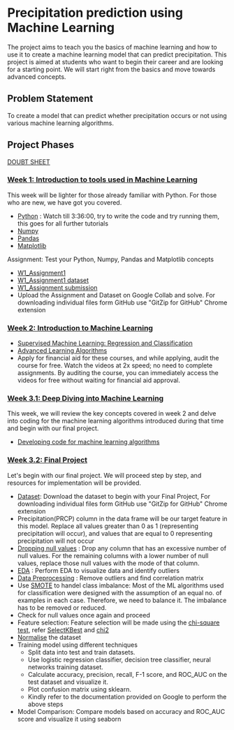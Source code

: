 # Precipitation prediction using Machine Learning

The project aims to teach you the basics of machine learning and how to use it to create a machine learning model that can predict precipitation. This project is aimed at students who want to begin their career and are looking for a starting point. We will start right from the basics and move towards advanced concepts.

## Problem Statement

To create a model that can predict whether precipitation occurs or not using various machine learning algorithms.

## Project Phases

[DOUBT SHEET](https://docs.google.com/spreadsheets/d/13-M019XMTL98WQSMpQ-VgfEu4PgRFUvJvXF1VjbfY5E/edit?usp=sharing)

### [Week 1: Introduction to tools used in Machine Learning](<./Week 1>)
This week will be lighter for those already familiar with Python. For those who are new, we have got you covered.
- [Python](https://www.youtube.com/watch?v=_uQrJ0TkZlc) : Watch till 3:36:00, try to write the code and try running them, this goes for all further tutorials
- [Numpy](https://www.youtube.com/watch?v=QUT1VHiLmmI)
- [Pandas](https://www.youtube.com/watch?v=vmEHCJofslg)
- [Matplotlib](https://www.youtube.com/watch?v=OZOOLe2imFo)

Assignment: Test your Python, Numpy, Pandas and Matplotlib concepts
- [W1_Assignment1](<./Week 1/Assignment_1.ipynb>)
- [W1_Assignment1 dataset](<./Week 1/countries.csv>)
- [W1_Assignment submission](https://forms.gle/gP2VYsneNXSDYWgz6)
- Upload the Assignment and Dataset on Google Collab and solve. For downloading individual files form GitHub use "GitZip for GitHub" Chrome extension

### [Week 2: Introduction to Machine Learning](<./Week 2>)
- [Supervised Machine Learning: Regression and Classification](https://www.coursera.org/learn/machine-learning?specialization=machine-learning-introduction)
- [Advanced Learning Algorithms](https://www.coursera.org/learn/advanced-learning-algorithms?specialization=machine-learning-introduction)
- Apply for financial aid for these courses, and while applying, audit the course for free. Watch the videos at 2x speed; no need to complete assignments. By auditing the course, you can immediately access the videos for free without waiting for financial aid approval.

### [Week 3.1: Deep Diving into Machine Learning](<./Week 3>)
This week, we will review the key concepts covered in week 2 and delve into coding for the machine learning algorithms introduced during that time and begin with our final project.
- [Developing code for machine learning algorithms](https://www.youtube.com/watch?v=i_LwzRVP7bg)

### [Week 3.2: Final Project](<./Week 3>)
Let's begin with our final project. We will proceed step by step, and resources for implementation will be provided.
- [Dataset](<./Week 3/dataset.csv>): Download the dataset to begin with your Final Project, For downloading individual files form GitHub use "GitZip for GitHub" Chrome extension
- Precipitation(PRCP) column in the data frame will be our target feature in this model. Replace all values greater than 0 as 1 (representing precipitation will occur), and values that are equal to 0 representing precipitation will not occur
- [Dropping null values](https://www.digitalocean.com/community/tutorials/pandas-dropna-drop-null-na-values-from-dataframe) : Drop any column that has an excessive number of null values. For the remaining columns with a lower number of null values, replace those null values with the mode of that column.
- [EDA](https://www.geeksforgeeks.org/exploratory-data-analysis-in-python/) : Perform EDA to visualize data and identify outliers
- [Data Preprocessing](https://www.geeksforgeeks.org/data-preprocessing-machine-learning-python/) : Remove outliers and find correlation matrix
- Use [SMOTE](https://medium.com/@corymaklin/synthetic-minority-over-sampling-technique-smote-7d419696b88c) to handel class imbalance: Most of the ML algorithms used for classification were designed with the assumption of an equal no. of examples in each case. Therefore, we need to balance it. The imbalance has to be removed or reduced.
- Check for null values once again and proceed
- Feature selection: Feature selection will be made using the [chi-square test](https://towardsdatascience.com/chi-square-test-for-feature-selection-in-machine-learning-206b1f0b8223), refer [SelectKBest](https://scikit-learn.org/stable/modules/generated/sklearn.feature_selection.SelectKBest.html#sklearn.feature_selection.SelectKBest) and [chi2](https://scikit-learn.org/stable/modules/generated/sklearn.feature_selection.chi2.html#sklearn.feature_selection.chi2)
- [Normalise](https://www.geeksforgeeks.org/data-normalization-with-pandas/) the dataset
-  Training model using different techniques
    - Split data into test and train datasets.
    - Use logistic regression classifier, decision tree classifier, neural networks training dataset.
    - Calculate accuracy, precision, recall, F-1 score, and ROC_AUC on the test dataset and visualize it.
    - Plot confusion matrix using sklearn.
    - Kindly refer to the documentation provided on Google to perform the above steps
- Model Comparison: Compare models based on accuracy and ROC_AUC score and visualize it using seaborn
  




 


